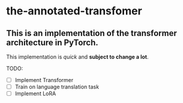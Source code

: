 # the-annotated-transfomer


## This is an implementation of the transformer architecture in PyTorch.

This implementation is *quick* and **subject to change a lot**.

TODO:
- [ ] Implement Transformer
- [ ] Train on language translation task
- [ ] Implement LoRA
